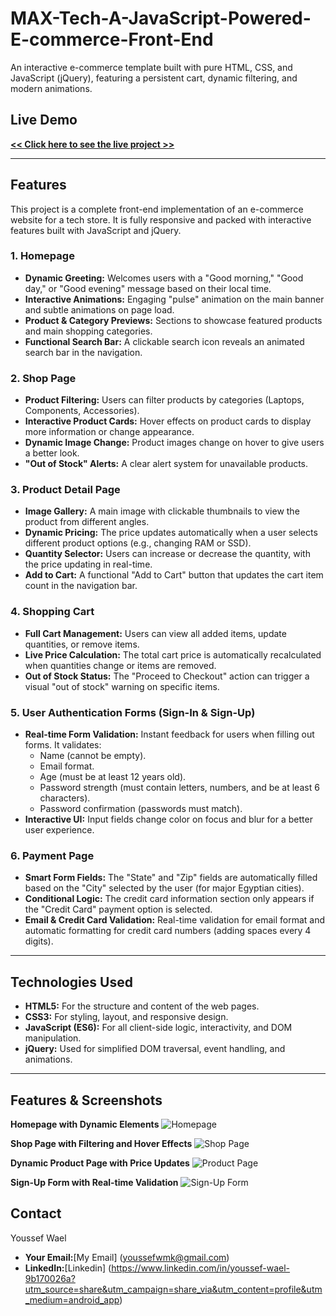 # MAX-Tech-A-JavaScript-Powered-E-commerce-Front-End

An interactive e-commerce template built with pure HTML, CSS, and JavaScript (jQuery), featuring a persistent cart, dynamic filtering, and modern animations.

## Live Demo

[**<< Click here to see the live project >>**](https://youssefwael45.github.io/MAX-Tech-A-JavaScript-Powered-E-commerce-Front-End/) 



---

## Features

This project is a complete front-end implementation of an e-commerce website for a tech store. It is fully responsive and packed with interactive features built with JavaScript and jQuery.

### 1. **Homepage**
-   **Dynamic Greeting:** Welcomes users with a "Good morning," "Good day," or "Good evening" message based on their local time.
-   **Interactive Animations:** Engaging "pulse" animation on the main banner and subtle animations on page load.
-   **Product & Category Previews:** Sections to showcase featured products and main shopping categories.
-   **Functional Search Bar:** A clickable search icon reveals an animated search bar in the navigation.

### 2. **Shop Page**
-   **Product Filtering:** Users can filter products by categories (Laptops, Components, Accessories).
-   **Interactive Product Cards:** Hover effects on product cards to display more information or change appearance.
-   **Dynamic Image Change:** Product images change on hover to give users a better look.
-   **"Out of Stock" Alerts:** A clear alert system for unavailable products.

### 3. **Product Detail Page**
-   **Image Gallery:** A main image with clickable thumbnails to view the product from different angles.
-   **Dynamic Pricing:** The price updates automatically when a user selects different product options (e.g., changing RAM or SSD).
-   **Quantity Selector:** Users can increase or decrease the quantity, with the price updating in real-time.
-   **Add to Cart:** A functional "Add to Cart" button that updates the cart item count in the navigation bar.

### 4. **Shopping Cart**
-   **Full Cart Management:** Users can view all added items, update quantities, or remove items.
-   **Live Price Calculation:** The total cart price is automatically recalculated when quantities change or items are removed.
-   **Out of Stock Status:** The "Proceed to Checkout" action can trigger a visual "out of stock" warning on specific items.

### 5. **User Authentication Forms (Sign-In & Sign-Up)**
-   **Real-time Form Validation:** Instant feedback for users when filling out forms. It validates:
    -   Name (cannot be empty).
    -   Email format.
    -   Age (must be at least 12 years old).
    -   Password strength (must contain letters, numbers, and be at least 6 characters).
    -   Password confirmation (passwords must match).
-   **Interactive UI:** Input fields change color on focus and blur for a better user experience.

### 6. **Payment Page**
-   **Smart Form Fields:** The "State" and "Zip" fields are automatically filled based on the "City" selected by the user (for major Egyptian cities).
-   **Conditional Logic:** The credit card information section only appears if the "Credit Card" payment option is selected.
-   **Email & Credit Card Validation:** Real-time validation for email format and automatic formatting for credit card numbers (adding spaces every 4 digits).

---

## Technologies Used

-   **HTML5:** For the structure and content of the web pages.
-   **CSS3:** For styling, layout, and responsive design.
-   **JavaScript (ES6):** For all client-side logic, interactivity, and DOM manipulation.
-   **jQuery:** Used for simplified DOM traversal, event handling, and animations.

---

## Features & Screenshots

**Homepage with Dynamic Elements**
![Homepage](<img width="1888" height="846" alt="image" src="https://github.com/user-attachments/assets/bb70d6de-7b26-490d-865a-fa87eb8f4ad1" />
)

**Shop Page with Filtering and Hover Effects**
![Shop Page](<img width="1877" height="857" alt="image" src="https://github.com/user-attachments/assets/d81e7d72-9d10-4a76-82b6-3c33c965ca83" />
)

**Dynamic Product Page with Price Updates**
![Product Page](<img width="1286" height="838" alt="image" src="https://github.com/user-attachments/assets/015657f4-cc4d-4c0f-ae9b-6f8324df2bc0" />
)

**Sign-Up Form with Real-time Validation**
![Sign-Up Form](<img width="522" height="578" alt="image" src="https://github.com/user-attachments/assets/a140b0e5-6973-4581-bbae-6b408c567d68" />
)



## Contact

Youssef Wael

- **Your Email:**[My Email] (youssefwmk@gmail.com)
- **LinkedIn:**[Linkedin] (https://www.linkedin.com/in/youssef-wael-9b170026a?utm_source=share&utm_campaign=share_via&utm_content=profile&utm_medium=android_app)
